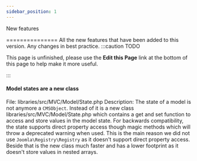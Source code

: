 ```yaml
---
sidebar_position: 1
---
```


New features

===============
All the new features that have been added to this version.
Any changes in best practice.
:::caution TODO

This page is unfinished, please use the **Edit this Page** link at the bottom of this page to help make it more useful.

:::

#### Model states are a new class

File: libraries/src/MVC/Model/State.php
Description: The state of a model is not anymore a `CMSObject`. Instead of it is a new class libraries/src/MVC/Model/State.php which contains a get and set function to access and store values in the model state. For backwards compatibility, the state supports direct property access though magic methods which will throw a deprecated warning when used. This is the main reason we did not use `Joomla\Registry\Registry` as it doesn't support direct property access. Beside that is the new class much faster and has a lower footprint as it doesn't store values in nested arrays.
